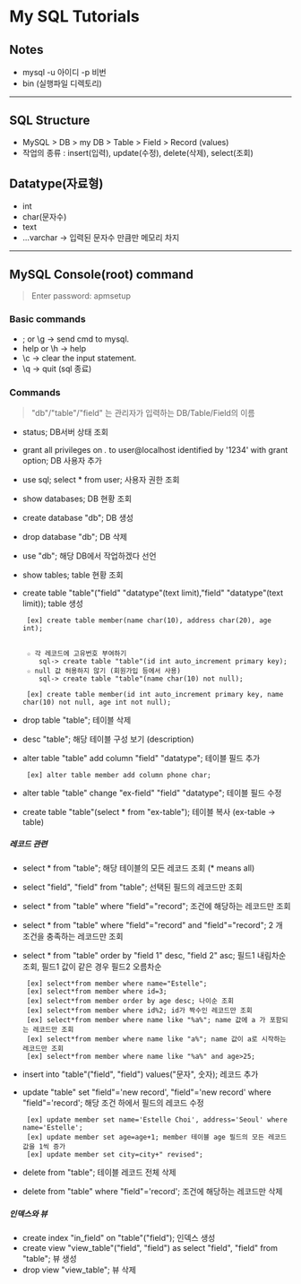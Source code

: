 # My SQL Tutorials

## Notes
* mysql -u 아이디 -p 비번
* bin (실행파일 디렉토리)

---

## SQL Structure
* MySQL > DB > my DB > Table > Field > Record (values)
* 작업의 종류  : insert(입력), update(수정), delete(삭제), select(조회)


## Datatype(자료형)
* int
* char(문자수)
* text
* ...varchar -> 입력된 문자수 만큼만 메모리 차지

---

## MySQL Console(root) command
> Enter password: apmsetup


### Basic commands
* ; or \g → send cmd to mysql.
* help or \h → help
* \c → clear the input statement.
* \q → quit (sql 종료)


### Commands

> "db"/"table"/"field" 는 관리자가 입력하는 DB/Table/Field의 이름 

* status; DB서버 상태 조회
* grant all privileges on *.* to user@localhost identified by '1234' with grant option; DB 사용자 추가
* use sql; select * from user; 사용자 권한 조회

* show databases; DB 현황 조회
* create database "db"; DB 생성
* drop database "db"; DB 삭제
* use "db"; 해당 DB에서 작업하겠다 선언

* show tables; table 현황 조회
* create table "table"("field" "datatype"(text limit),"field" "datatype"(text limit)); table 생성

       [ex] create table member(name char(10), address char(20), age int);


       ☆ 각 레코드에 고유번호 부여하기
          sql-> create table "table"(id int auto_increment primary key);
       ☆ null 값 허용하지 않기 (회원가입 등에서 사용)
          sql-> create table "table"(name char(10) not null);
       
       [ex] create table member(id int auto_increment primary key, name char(10) not null, age int not null);

* drop table "table"; 테이블 삭제
* desc "table"; 해당 테이블 구성 보기 (description)
* alter table "table" add column "field" "datatype"; 테이블 필드 추가

       [ex] alter table member add column phone char;

* alter table "table" change "ex-field" "field" "datatype"; 테이블 필드 수정
* create table "table"(select * from "ex-table"); 테이블 복사 (ex-table → table)

##### 레코드 관련
* select * from "table"; 해당 테이블의 모든 레코드 조회 (* means all)
* select "field", "field" from "table"; 선택된 필드의 레코드만 조회
* select * from "table" where "field"="record"; 조건에 해당하는 레코드만 조회
* select * from "table" where "field"="record" and "field"="record"; 2 개 조건을 충족하는 레코드만 조회
* select * from "table" order by "field 1" desc, "field 2" asc; 필드1 내림차순 조회, 필드1 값이 같은 경우 필드2 오름차순

       [ex] select*from member where name="Estelle";
       [ex] select*from member where id=3;
       [ex] select*from member order by age desc; 나이순 조회
       [ex] select*from member where id%2; id가 짝수인 레코드만 조회
       [ex] select*from member where name like "%a%"; name 값에 a 가 포함되는 레코드만 조회
       [ex] select*from member where name like "a%"; name 값이 a로 시작하는 레코드만 조회
       [ex] select*from member where name like "%a%" and age>25;

* insert into "table"("field", "field") values("문자", 숫자); 레코드 추가
* update "table" set "field"='new record', "field"='new record' where "field"='record'; 해당 조건 하에서 필드의 레코드 수정

       [ex] update member set name='Estelle Choi', address='Seoul' where name='Estelle';
       [ex] update member set age=age+1; member 테이블 age 필드의 모든 레코드 값을 1씩 증가
       [ex] update member set city=city+" revised"; 

* delete from "table"; 테이블 레코드 전체 삭제
* delete from "table" where "field"='record'; 조건에 해당하는 레코드만 삭제

##### 인덱스와 뷰
* create index "in_field" on "table"("field"); 인덱스 생성
* create view "view_table"("field", "field") as select "field", "field" from "table"; 뷰 생성
* drop view "view_table"; 뷰 삭제

